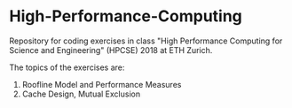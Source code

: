 # High-Performance-Computing
Repository for coding exercises in class "High Performance Computing for Science and Engineering" (HPCSE) 2018 at ETH Zurich.

The topics of the exercises are:

1. Roofline Model and Performance Measures
2. Cache Design, Mutual Exclusion
